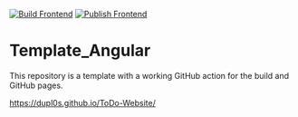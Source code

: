 [![Build Frontend](https://github.com/DHBW-KA-Webengineering/Template_Angular/actions/workflows/build-frontend.yml/badge.svg)](https://github.com/DHBW-KA-Webengineering/Template_Angular/actions/workflows/build-frontend.yml)
[![Publish Frontend](https://github.com/DHBW-KA-Webengineering/Template_Angular/actions/workflows/publish-frontend.yml/badge.svg)](https://github.com/DHBW-KA-Webengineering/Template_Angular/actions/workflows/publish-frontend.yml)
# Template_Angular
This repository is a template with a working GitHub action for the build and GitHub pages.

https://dupl0s.github.io/ToDo-Website/
